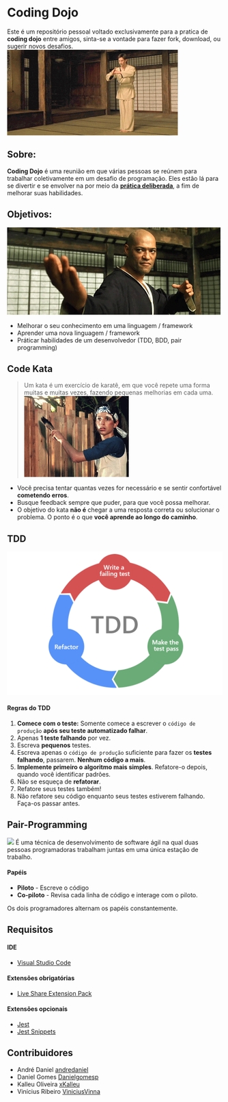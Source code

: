 
# Coding Dojo
Este é um repositório pessoal voltado exclusivamente para a pratica de **coding dojo** entre amigos, sinta-se a vontade para fazer fork, download, ou sugerir novos desafios.
![](docs/neo-dojo.gif)

## Sobre:
**Coding Dojo** é uma reunião em que várias pessoas se reúnem para trabalhar coletivamente em um desafio de programação. Eles estão lá para se divertir e se envolver na por meio da **[prática deliberada](https://g1.globo.com/educacao/noticia/2019/08/25/como-dominar-novas-habilidades-com-a-pratica-deliberada.ghtml)**, a fim de melhorar suas habilidades.

## Objetivos:
![](docs/morpheus.gif)
* Melhorar o seu conhecimento em uma linguagem / framework
* Aprender uma nova linguagem / framework
* Práticar habilidades de um desenvolvedor (TDD, BDD, pair programming)

## Code Kata
> Um kata é um exercício de karatê, em que você repete uma forma muitas e muitas vezes, fazendo pequenas melhorias em cada uma.
![](docs/karate-kid.gif)
>
* Você precisa tentar quantas vezes for necessário e se sentir confortável **cometendo erros**.
* Busque feedback sempre que puder, para que você possa melhorar.
* O objetivo do kata **não é** chegar a uma resposta correta ou solucionar o problema. O ponto é o que **você aprende ao longo do caminho**.

## TDD
![](docs/tdd.png)
#### Regras do TDD
1. **Comece com o teste:** Somente comece a escrever o `código de produção` **após seu teste automatizado falhar**.
2. Apenas **1 teste falhando** por vez.
3. Escreva **pequenos** testes.
4. Escreva apenas o `código de produção` suficiente para fazer os **testes falhando**, passarem. **Nenhum código a mais**.
5. **Implemente primeiro o algoritmo mais simples**. Refatore-o depois, quando você identificar padrões.
6. Não se esqueça de **refatorar**.
7. Refatore seus testes também!
8. Não refatore seu código enquanto seus testes estiverem falhando. Faça-os passar antes.

## Pair-Programming
![](docs/pair-programming.gif)
É uma técnica de desenvolvimento de software ágil na qual duas pessoas programadoras trabalham juntas em uma única estação de trabalho.
#### Papéis
* **Piloto** - Escreve o código
* **Co-piloto** - Revisa cada linha de código e interage com o piloto.

Os dois programadores alternam os papéis constantemente.

## Requisitos
#### IDE
* [Visual Studio Code](https://code.visualstudio.com/)
#### Extensões obrigatórias
* [Live Share Extension Pack](https://marketplace.visualstudio.com/items?itemName=MS-vsliveshare.vsliveshare-pack)
#### Extensões opcionais
* [Jest](https://marketplace.visualstudio.com/items?itemName=Orta.vscode-jest)
* [Jest Snippets](https://marketplace.visualstudio.com/items?itemName=andys8.jest-snippets)

## Contribuidores
-   André Daniel [andredaniel](https://github.com/andredaniel)
-   Daniel Gomes [Danielgomesp](https://github.com/Danielgomesp/)
-   Kalleu Oliveira [xKalleu](https://github.com/xKalleu)
-   Vinícius Ribeiro [ViniciusVinna](https://github.com/ViniciusVinna)
